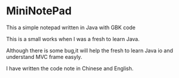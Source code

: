 MiniNotePad
===========

This a simple notepad written in Java with GBK code

This is a small works when I was a fresh to learn Java.

Although there is some bug,it will help the fresh to learn Java io and understand MVC frame easyly.

I have written the code note in Chinese and English.
